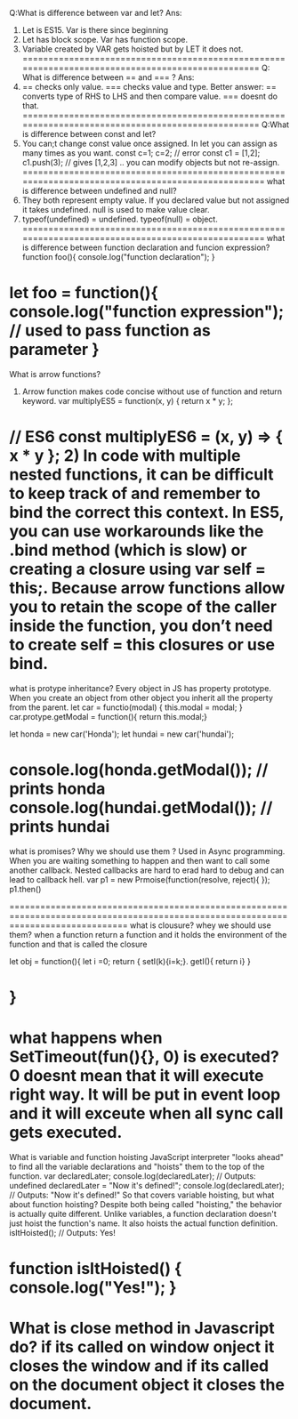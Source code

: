 Q:What is difference between var and let?
Ans: 
1. Let is ES15. Var is there since beginning
2. Let has block scope. Var has function scope. 
3. Variable created by VAR gets hoisted but by LET it does not. 
=================================================================================================
Q: What is difference between == and === ?
Ans:
1. == checks only value. === checks value and type. 
Better answer: == converts type of RHS to LHS and then compare value. === doesnt do that.
=================================================================================================
Q:What is difference between const and let?
1. You can;t change const value once assigned. In let you can assign as many times as you want. 
const c=1;
c=2; // error 
const c1 = [1,2];
c1.push(3); // gives [1,2,3] .. you can modify objects but not re-assign.
==================================================================================================
what is difference between undefined and null?
1. They both represent empty value. If you declared value but not assigned it takes undefined. null is used to make value clear.
2. typeof(undefined) = undefined. typeof(null) = object.
==================================================================================================
what is difference between function declaration and funcion expression?
function foo(){
console.log("function declaration");
}

let foo = function(){
console.log("function expression"); // used to pass function as parameter
}
==================================================================================================
What is arrow functions?
1. Arrow function makes code concise without use of function and return keyword. 
var multiplyES5 = function(x, y) {
  return x * y;
};

// ES6
const multiplyES6 = (x, y) => {  x * y };
2) In code with multiple nested functions, it can be difficult to keep track of and remember to bind the correct this context. 
In ES5, you can use workarounds like the .bind method (which is slow) or creating a closure using var self = this;.
Because arrow functions allow you to retain the scope of the caller inside the function, you don’t need to create self = this 
closures or use bind.
=====================================================================================================
what is protype inheritance?
Every object in JS has property prototype. When you create an object from other object you inherit all the property from the parent. 
let car = functio(modal)
{
  this.modal = modal;
}
car.protype.getModal = function(){ return this.modal;}

let honda = new car('Honda');
let hundai = new car('hundai');

console.log(honda.getModal()); // prints honda
console.log(hundai.getModal()); // prints hundai
===================================================================================================================================
what is promises? Why we should use them ?
Used in Async programming. When you are waiting something to happen and then want to call some another callback. 
Nested callbacks are hard to erad hard to debug and can lead to callback hell. 
 var p1 = new Prmoise(function(resolve, reject){
 });
 p1.then()

===================================================================================================================================
what is clousure? whey we should use them?
when a function return a function and it holds the environment of the function and that is called the closure

let obj = function(){
let i =0;
return {
setI(k){i=k;}.
getI(){ return i}
}

}
===================================================================================================================================
what happens when SetTimeout(fun(){}, 0) is executed?
0 doesnt mean that it will execute right way. It will be put in event loop and it will exceute when all sync call gets executed.
===================================================================================================================================
What is variable and function hoisting 
JavaScript interpreter "looks ahead" to find all the variable declarations and "hoists" them to the top of the function. 
var declaredLater;
console.log(declaredLater); // Outputs: undefined
declaredLater = "Now it's defined!";
console.log(declaredLater); // Outputs: "Now it's defined!"
So that covers variable hoisting, but what about function hoisting? Despite both being called "hoisting,"
the behavior is actually quite different. Unlike variables, a function declaration doesn't just hoist the function's name. It also hoists the actual function definition.
isItHoisted(); // Outputs: Yes!

function isItHoisted() {
    console.log("Yes!");
}
===================================================================================================================================
What is close method in Javascript do?
if its called on window onject it closes the window and if its called on the document object it closes the document. 
======================================================================================================================================


